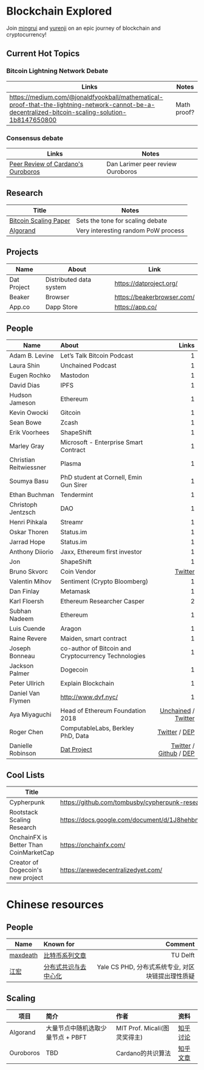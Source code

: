 # Blockchain Explored
Join [mingrui](https://github.com/mingrui) and [yurenji](https://github.com/yurenji) on an epic journey of blockchain and cryptocurrency!

## Current Hot Topics
### Bitcoin Lightning Network Debate
| Links | Notes |
| ----- | ----- |
| https://medium.com/@jonaldfyookball/mathematical-proof-that-the-lightning-network-cannot-be-a-decentralized-bitcoin-scaling-solution-1b8147650800 | Math proof? |

### Consensus debate 
| Links | Notes |
| ----- | ----- |
| [Peer Review of Cardano's Ouroboros](https://steemit.com/cardamon/@dan/peer-review-of-cardano-s-ouroboros)| Dan Larimer peer review Ouroboros |

## Research
| Title | Notes |
| ----- | ----- |
|[Bitcoin Scaling Paper](https://drive.google.com/file/d/1mXGpWiSuEwJmbBVVYzPGHfujdkAAClz_/view)| Sets the tone for scaling debate |
|[Algorand](https://arxiv.org/pdf/1607.01341.pdf)| Very interesting random PoW process |

## Projects
|Name| About | Link |
|-|-|-|
|Dat Project| Distributed data system | https://datproject.org/ |
|Beaker| Browser | https://beakerbrowser.com/ |
|App.co| Dapp Store | https://app.co/ |

## People

| Name        | About           | Links |
| ------------- |:-------------| -----:|
|Adam B. Levine|	Let’s Talk Bitcoin Podcast	|1|
|Laura Shin|	Unchained Podcast	|1|
|Eugen Rochko|	Mastodon	|1|
|David Dias|	IPFS|	1|
|Hudson Jameson|	Ethereum	|1|
|Kevin Owocki|	Gitcoin	|1|
|Sean Bowe|	Zcash|1|
|Erik Voorhees|	ShapeShift	|1|
|Marley Gray|	Microsoft - Enterprise Smart Contract	|1|
|Christian Reitwiessner|	Plasma	|1|
|Soumya Basu|	PhD student at Cornell, Emin Gun Sirer	|1|
|Ethan Buchman|	Tendermint	|1|
|Christoph Jentzsch|	DAO	|1|
|Henri Pihkala|	Streamr	|1|
|Oskar Thoren|	Status.im	|1|
|Jarrad Hope|	Status.im	|1|
|Anthony Diiorio|	Jaxx, Ethereum first investor	|1|
|Jon| 	ShapeShift	|1|
|Bruno Skvorc| Coin Vendor	|[Twitter](https://twitter.com/bitfalls)|
|Valentin Mihov|	Sentiment (Crypto Bloomberg)	|1|
|Dan Finlay|	Metamask	|1|
|Karl Floersh|	Ethereum Researcher Casper	|2|
|Subhan Nadeem|	Ethereum	|1|
|Luis Cuende|	Aragon	|1|
|Raine Revere|	Maiden, smart contract	|1|
|Joseph Bonneau|	 co-author of Bitcoin and Cryptocurrency Technologies	|1|
|Jackson Palmer|	Dogecoin	|1|
|Peter Ullrich|	Explain Blockchain	|1|
|Daniel Van Flymen|	http://www.dvf.nyc/	|1|
|Aya Miyaguchi|Head of Ethereum Foundation 2018|[Unchained](http://unchained.forbes.libsynpro.com/aya-miyaguchi-of-the-ethereum-foundation-on-who-makes-the-final-call-ep59) / [Twitter](https://twitter.com/mi_ayako?lang=en)|
|Roger Chen|ComputableLabs, Berkley PhD, Data|[Twitter](https://twitter.com/rgrchen) / [DEP](https://www.dataengineeringpodcast.com/data-economy-with-roger-chen-episode-21/)|
|Danielle Robinson|[Dat Project](https://datproject.org/)|[Twitter](https://twitter.com/daniellecrobins) / [Github](https://github.com/daniellecrobinson) / [DEP](https://www.dataengineeringpodcast.com/dat-with-danielle-robinson-and-joe-hand-episode-16/)|

## Cool Lists
| Title | URL |
| ----- | ----- |
| Cypherpunk | https://github.com/tombusby/cypherpunk-research |
| Rootstack Scaling Research | https://docs.google.com/document/d/1J8hehbnZWzcIUMQcxMiGbjz86wDu3zDFF7UtkR0XjGE/edit# |
| OnchainFX is Better Than CoinMarketCap | https://onchainfx.com/ |
| Creator of Dogecoin's new project | https://arewedecentralizedyet.com/ |



# Chinese resources 

## People

| Name        | Known for           | Comment  |
| ------------- |:-------------| ----------------: |
|[maxdeath](https://www.zhihu.com/people/maxdeath)|	[比特币系列文章](https://zhuanlan.zhihu.com/p/27433645)	|TU Delft |
|[江宏](https://www.zhihu.com/people/lazyseq)|	[分布式共识与去中心化](https://zhuanlan.zhihu.com/p/34290848)	|Yale CS PHD, 分布式系统专业, 对区块链提出理性质疑| 

## Scaling 


| 项目        | 简介          | 作者  |  资料 |
| ------------- |:------------- | :----- |:----- |
|Algorand|大量节点中随机选取少量节点 + PBFT| MIT Prof. Micali(图灵奖得主) | [知乎讨论](https://www.zhihu.com/question/59648250/answer/182742776)|
|Ouroboros| TBD |Cardano的共识算法 | [知乎文章](https://zhuanlan.zhihu.com/p/33824015)| 
